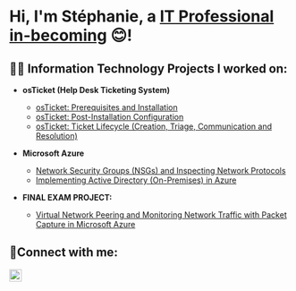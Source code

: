 <h1>Hi, I'm Stéphanie, a <a href="https://linkedin.com/in/stephanietamgho">IT Professional in-becoming</a> 😊!</h1>

<h2>👩‍💻 Information Technology Projects I worked on:</h2>

- <b>osTicket (Help Desk Ticketing System)</b>
  - [osTicket: Prerequisites and Installation](https://github.com/stephanietamgho/osticket-installprocess)
  - [osTicket: Post-Installation Configuration](https://github.com/stephanietamgho/os-ticket-postinstall)
  - [osTicket: Ticket Lifecycle (Creation, Triage, Communication and Resolution)](https://github.com/stephanietamgho/ticket-lifecycle)

- <b>Microsoft Azure</b>
  - [Network Security Groups (NSGs) and Inspecting Network Protocols](https://github.com/stephanietamgho/azure-network-protocols)
  - [Implementing Active Directory (On-Premises) in Azure](https://github.com/stephanietamgho/microsoftazure-directory-deployment)

- <b>FINAL EXAM PROJECT:</b> 
  - [Virtual Network Peering and Monitoring Network Traffic with Packet Capture in Microsoft Azure](https://github.com/stephanietamgho/microsoftazure-peering-packetcapture)


<h2>🤳Connect with me:</h2>


[<img align="left" alt="Stephanie | LinkedIn" width="22px" src="https://cdn.jsdelivr.net/npm/simple-icons@v3/icons/linkedin.svg" />][linkedin]



[linkedin]: https://linkedin.com/in/stephanietamgho

